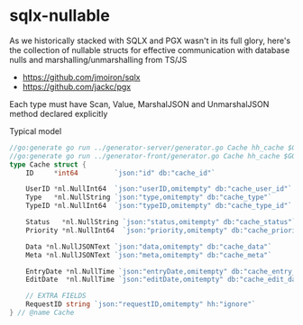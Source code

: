 # sqlx-nullable

As we historically stacked with SQLX and PGX wasn't in its full glory, here's the collection of nullable structs for effective communication with database nulls and marshalling/unmarshalling from TS/JS

- https://github.com/jmoiron/sqlx
- https://github.com/jackc/pgx

Each type must have Scan, Value, MarshalJSON and UnmarshalJSON method declared explicitly

Typical model

```go
//go:generate go run ../generator-server/generator.go Cache hh_cache $GOFILE
//go:generate go run ../generator-front/generator.go Cache hh_cache $GOFILE
type Cache struct {
    ID     *int64         `json:"id" db:"cache_id"`

    UserID *nl.NullInt64  `json:"userID,omitempty" db:"cache_user_id"`
    Type   *nl.NullString `json:"type,omitempty" db:"cache_type"`
    TypeID *nl.NullInt64  `json:"typeID,omitempty" db:"cache_type_id"`

    Status   *nl.NullString `json:"status,omitempty" db:"cache_status"`
    Priority *nl.NullInt64  `json:"priority,omitempty" db:"cache_priority"`

    Data *nl.NullJSONText `json:"data,omitempty" db:"cache_data"`
    Meta *nl.NullJSONText `json:"meta,omitempty" db:"cache_meta"`

    EntryDate *nl.NullTime `json:"entryDate,omitempty" db:"cache_entry_date"`
    EditDate  *nl.NullTime `json:"editDate,omitempty" db:"cache_edit_date"`

    // EXTRA FIELDS
    RequestID string `json:"requestID,omitempty" hh:"ignore"`
} // @name Cache
```

